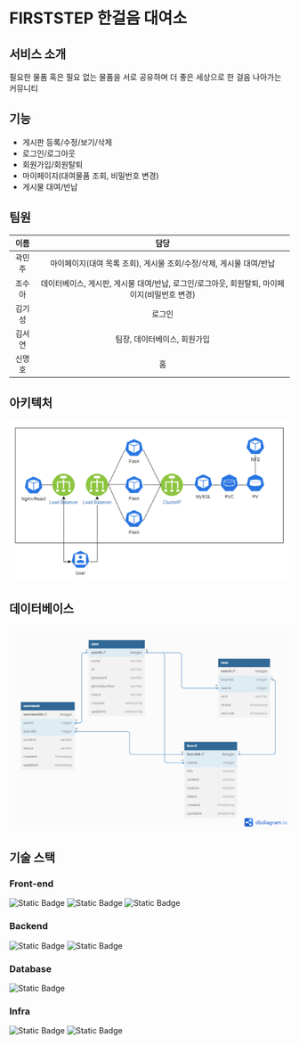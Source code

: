 # FIRSTSTEP 한걸음 대여소
## 서비스 소개
필요한 물폼 혹은 필요 없는 물품을 서로 공유하며 더 좋은 세상으로 한 걸음 나아가는 커뮤니티



## 기능 
- 게시판 등록/수정/보기/삭제
- 로그인/로그아웃
- 회원가입/회원탈퇴
- 마이페이지(대여물품 조회, 비밀번호 변경)
- 게시물 대여/반납

## 팀원
|이름|담당|
|:---:|:---:|
|곽민주|마이페이지(대여 목록 조회), 게시물 조회/수정/삭제, 게시물 대여/반납|
|조수아|데이터베이스, 게시판, 게시물 대여/반납, 로그인/로그아웃, 회원탈퇴, 마이페이지(비밀번호 변경)|
|김기성|로그인|
|김서연|팀장, 데이터베이스, 회원가입|
|신명호|홈|

## 아키텍처
![Alt text](image-1.png)

## 데이터베이스
![Alt text](image.png)

## 기술 스택
### Front-end
![Static Badge](https://img.shields.io/badge/React-%2361DAFB?logo=react&logoColor=white)
![Static Badge](https://img.shields.io/badge/HTML5-%23E34F26?logo=html5&logoColor=white)
![Static Badge](https://img.shields.io/badge/CSS3-%231572B6?logo=css3&logoColor=white)


### Backend
![Static Badge](https://img.shields.io/badge/Python3-3776AB?logo=Python&logoColor=%23FFFFFF) ![Static Badge](https://img.shields.io/badge/Flask-000000?logo=Flask&logoColor=%23FFFFFF)

### Database
![Static Badge](https://img.shields.io/badge/MySQL-%234479A1?logo=mysql&logoColor=white)

### Infra
![Static Badge](https://img.shields.io/badge/Docker-%232496ED?logo=docker&logoColor=white)
![Static Badge](https://img.shields.io/badge/Kubernetes-%23326CE5?logo=kubernetes&logoColor=white)

